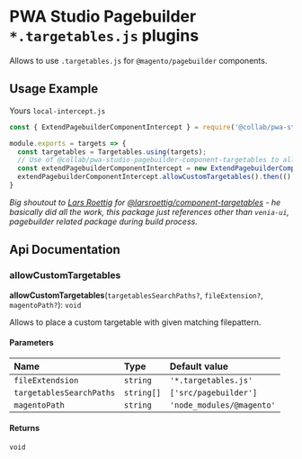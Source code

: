 # PWA Studio Pagebuilder `*.targetables.js` plugins

Allows to use `.targetables.js` for `@magento/pagebuilder` components.

## Usage Example

Yours `local-intercept.js`
```javascript
const { ExtendPagebuilderComponentIntercept } = require('@collab/pwa-studio-pagebuilder-component-targetables');

module.exports = targets => {
  const targetables = Targetables.using(targets);
  // Use of @collab/pwa-studio-pagebuilder-component-targetables to allow easier overwrites of pagebuilder component targetables
  const extendPagebuilderComponentIntercept = new ExtendPagebuilderComponentIntercept(targetables);
  extendPagebuilderComponentIntercept.allowCustomTargetables().then(() => console.log('Pagebuilder targetables added'));
}
```

*Big shoutout to [Lars Roettig](https://github.com/larsroettig) for [@larsroettig/component-targetables](https://github.com/larsroettig/component-targetables) - he basically did all the work, this package just references other than `venia-ui`, pagebuilder related package during build process.*

## Api Documentation
### allowCustomTargetables

**allowCustomTargetables**(`targetablesSearchPaths?`, `fileExtension?`, `magentoPath?`): `void`

Allows to place a custom targetable with given matching filepattern.

#### Parameters

| Name | Type | Default value                               |
| :------ | :------ |:--------------------------------------------|
| `fileExtendsion` | `string` | `'*.targetables.js'`                        |
| `targetablesSearchPaths` | `string[]`| `['src/pagebuilder']` |
| `magentoPath` | `string` | `'node_modules/@magento'`                   |

#### Returns

`void`
